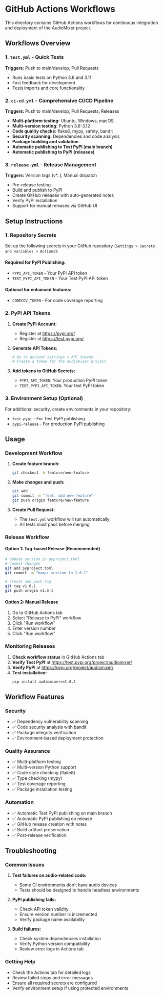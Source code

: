 # GitHub Actions Workflows

This directory contains GitHub Actions workflows for continuous integration and deployment of the AudioMixer project.

## Workflows Overview

### 1. `test.yml` - Quick Tests
**Triggers:** Push to main/develop, Pull Requests
- Runs basic tests on Python 3.8 and 3.11
- Fast feedback for development
- Tests imports and core functionality

### 2. `ci-cd.yml` - Comprehensive CI/CD Pipeline
**Triggers:** Push to main/develop, Pull Requests, Releases
- **Multi-platform testing:** Ubuntu, Windows, macOS
- **Multi-version testing:** Python 3.8-3.12
- **Code quality checks:** flake8, mypy, safety, bandit
- **Security scanning:** Dependencies and code analysis
- **Package building and validation**
- **Automatic publishing to Test PyPI (main branch)**
- **Automatic publishing to PyPI (releases)**

### 3. `release.yml` - Release Management
**Triggers:** Version tags (v*.*.*), Manual dispatch
- Pre-release testing
- Build and publish to PyPI
- Create GitHub releases with auto-generated notes
- Verify PyPI installation
- Support for manual releases via GitHub UI

## Setup Instructions

### 1. Repository Secrets

Set up the following secrets in your GitHub repository (`Settings > Secrets and variables > Actions`):

#### Required for PyPI Publishing:
- `PYPI_API_TOKEN` - Your PyPI API token
- `TEST_PYPI_API_TOKEN` - Your Test PyPI API token

#### Optional for enhanced features:
- `CODECOV_TOKEN` - For code coverage reporting

### 2. PyPI API Tokens

1. **Create PyPI Account:**
   - Register at https://pypi.org/
   - Register at https://test.pypi.org/

2. **Generate API Tokens:**
   ```bash
   # Go to Account Settings > API tokens
   # Create a token for the audiomixer project
   ```

3. **Add tokens to GitHub Secrets:**
   - `PYPI_API_TOKEN`: Your production PyPI token
   - `TEST_PYPI_API_TOKEN`: Your test PyPI token

### 3. Environment Setup (Optional)

For additional security, create environments in your repository:
- `test-pypi` - For Test PyPI publishing
- `pypi-release` - For production PyPI publishing

## Usage

### Development Workflow

1. **Create feature branch:**
   ```bash
   git checkout -b feature/new-feature
   ```

2. **Make changes and push:**
   ```bash
   git add .
   git commit -m "feat: add new feature"
   git push origin feature/new-feature
   ```

3. **Create Pull Request:**
   - The `test.yml` workflow will run automatically
   - All tests must pass before merging

### Release Workflow

#### Option 1: Tag-based Release (Recommended)
```bash
# Update version in pyproject.toml
# Commit changes
git add pyproject.toml
git commit -m "bump: version to 1.0.1"

# Create and push tag
git tag v1.0.1
git push origin v1.0.1
```

#### Option 2: Manual Release
1. Go to GitHub Actions tab
2. Select "Release to PyPI" workflow
3. Click "Run workflow"
4. Enter version number
5. Click "Run workflow"

### Monitoring Releases

1. **Check workflow status** in GitHub Actions tab
2. **Verify Test PyPI** at https://test.pypi.org/project/audiomixer/
3. **Verify PyPI** at https://pypi.org/project/audiomixer/
4. **Test installation:**
   ```bash
   pip install audiomixer==1.0.1
   ```

## Workflow Features

### Security
- ✅ Dependency vulnerability scanning
- ✅ Code security analysis with bandit
- ✅ Package integrity verification
- ✅ Environment-based deployment protection

### Quality Assurance
- ✅ Multi-platform testing
- ✅ Multi-version Python support
- ✅ Code style checking (flake8)
- ✅ Type checking (mypy)
- ✅ Test coverage reporting
- ✅ Package installation testing

### Automation
- ✅ Automatic Test PyPI publishing on main branch
- ✅ Automatic PyPI publishing on release
- ✅ GitHub release creation with notes
- ✅ Build artifact preservation
- ✅ Post-release verification

## Troubleshooting

### Common Issues

1. **Test failures on audio-related code:**
   - Some CI environments don't have audio devices
   - Tests should be designed to handle headless environments

2. **PyPI publishing fails:**
   - Check API token validity
   - Ensure version number is incremented
   - Verify package name availability

3. **Build failures:**
   - Check system dependencies installation
   - Verify Python version compatibility
   - Review error logs in Actions tab

### Getting Help

- Check the Actions tab for detailed logs
- Review failed steps and error messages
- Ensure all required secrets are configured
- Verify environment setup if using protected environments 